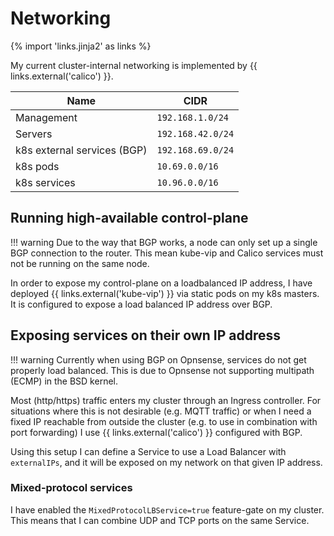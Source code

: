 # Networking

{% import 'links.jinja2' as links %}

My current cluster-internal networking is implemented by {{ links.external('calico') }}.

| Name                        | CIDR              |
| --------------------------- | ----------------- |
| Management                  | `192.168.1.0/24`  |
| Servers                     | `192.168.42.0/24` |
| k8s external services (BGP) | `192.168.69.0/24` |
| k8s pods                    | `10.69.0.0/16`    |
| k8s services                | `10.96.0.0/16`    |

## Running high-available control-plane

!!! warning
    Due to the way that BGP works, a node can only set up a single BGP connection to the router. This mean kube-vip and Calico services must not be running on the same node.

In order to expose my control-plane on a loadbalanced IP address, I have deployed {{ links.external('kube-vip') }} via static pods on my k8s masters.
It is configured to expose a load balanced IP address over BGP.

## Exposing services on their own IP address

!!! warning
    Currently when using BGP on Opnsense, services do not get properly load balanced. This is due to Opnsense not supporting multipath (ECMP) in the BSD kernel.

Most (http/https) traffic enters my cluster through an Ingress controller. For situations where this is not desirable (e.g. MQTT traffic) or when I need a fixed IP reachable from outside the cluster (e.g. to use in combination with port forwarding) I use {{ links.external('calico') }} configured with BGP.

Using this setup I can define a Service to use a Load Balancer with `externalIPs`, and it will be exposed on my network on that given IP address.

### Mixed-protocol services

I have enabled the `MixedProtocolLBService=true` feature-gate on my cluster. This means that I can combine UDP and TCP ports on the same Service.
